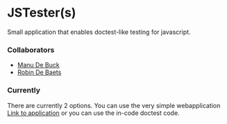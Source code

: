 # JSTester(s)
Small application that enables doctest-like testing for javascript.

### Collaborators
* [Manu De Buck](https://github.com/ManuDeBuck)
* [Robin De Baets](https://github.com/RobinDeBaets)

### Currently
There are currently 2 options. You can use the very simple webapplication [Link to application](http://users.ugent.be/~madbuck/JSTester/) or you can use the in-code doctest code.
 